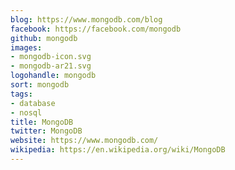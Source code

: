 ```yaml
---
blog: https://www.mongodb.com/blog
facebook: https://facebook.com/mongodb
github: mongodb
images:
- mongodb-icon.svg
- mongodb-ar21.svg
logohandle: mongodb
sort: mongodb
tags:
- database
- nosql
title: MongoDB
twitter: MongoDB
website: https://www.mongodb.com/
wikipedia: https://en.wikipedia.org/wiki/MongoDB
---
```

